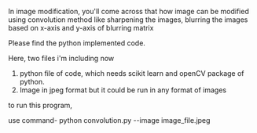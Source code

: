 In image modification, you'll come across that how image can be modified using convolution method like sharpening the images, 
blurring the images based on x-axis and y-axis of blurring matrix

Please find the python implemented code.

Here, two files i'm including now
1. python file of code, which needs scikit learn and openCV package of python.
2. Image in jpeg format but it could be run in any format of images

to run this program,

use command-
python convolution.py --image image_file.jpeg

